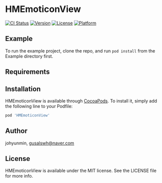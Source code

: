 # HMEmoticonView

[![CI Status](https://img.shields.io/travis/johyunmin/HMEmoticonView.svg?style=flat)](https://travis-ci.org/johyunmin/HMEmoticonView)
[![Version](https://img.shields.io/cocoapods/v/HMEmoticonView.svg?style=flat)](https://cocoapods.org/pods/HMEmoticonView)
[![License](https://img.shields.io/cocoapods/l/HMEmoticonView.svg?style=flat)](https://cocoapods.org/pods/HMEmoticonView)
[![Platform](https://img.shields.io/cocoapods/p/HMEmoticonView.svg?style=flat)](https://cocoapods.org/pods/HMEmoticonView)

## Example

To run the example project, clone the repo, and run `pod install` from the Example directory first.

## Requirements

## Installation

HMEmoticonView is available through [CocoaPods](https://cocoapods.org). To install
it, simply add the following line to your Podfile:

```ruby
pod 'HMEmoticonView'
```

## Author

johyunmin, gusalswh@naver.com

## License

HMEmoticonView is available under the MIT license. See the LICENSE file for more info.
